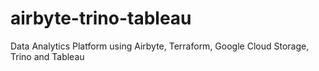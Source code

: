 # airbyte-trino-tableau
Data Analytics Platform using Airbyte, Terraform, Google Cloud Storage, Trino and Tableau

